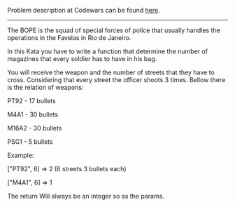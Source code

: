 Problem description at Codewars can be found
[here](https://www.codewars.com/kata/5ab52526379d20736b00000e/train/python).

-------------

The BOPE is the squad of special forces of police that usually handles the operations in the Favelas
in Rio de Janeiro.
<br>

In this Kata you have to write a function that determine the number of magazines that every soldier
has to have in his bag.
<br>

You will receive the weapon and the number of streets that they have to cross. Considering that
every street the officer shoots 3 times. Bellow there is the relation of weapons:
<br>

PT92 - 17 bullets

M4A1 - 30 bullets

M16A2 - 30 bullets

PSG1 - 5 bullets
<br>

Example:
<br>

["PT92", 6] => 2 (6 streets 3 bullets each)

["M4A1", 6] => 1
<br>

The return Will always be an integer so as the params.
